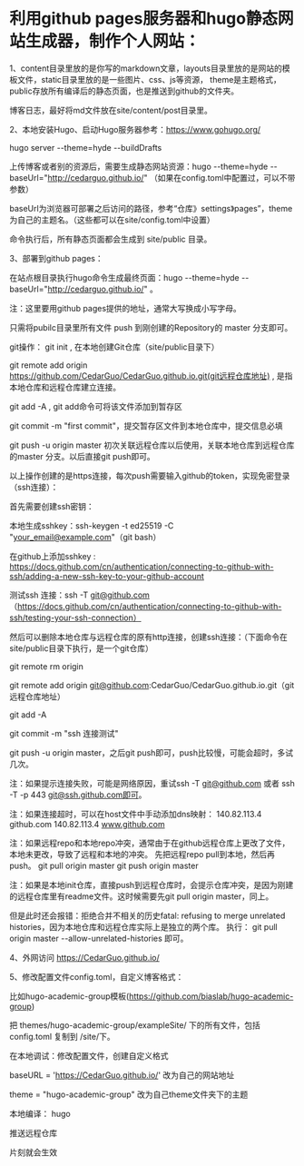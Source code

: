 # 利用github pages服务器和hugo静态网站生成器，制作个人网站：

1、content目录里放的是你写的markdown文章，layouts目录里放的是网站的模板文件，static目录里放的是一些图片、css、js等资源，
theme是主题格式，public存放所有编译后的静态页面，也是推送到github的文件夹。

博客日志，最好将md文件放在site/content/post目录里。

2、本地安装Hugo、启动Hugo服务器参考：https://www.gohugo.org/

hugo server --theme=hyde --buildDrafts

上传博客或者别的资源后，需要生成静态网站资源：hugo --theme=hyde --baseUrl="http://cedarguo.github.io/" （如果在config.toml中配置过，可以不带参数）

baseUrl为浏览器可部署之后访问的路径，参考“仓库》settings》pages”，theme为自己的主题名。（这些都可以在site/config.toml中设置）

命令执行后，所有静态页面都会生成到 site/public 目录。

3、部署到github pages：

在站点根目录执行hugo命令生成最终页面：hugo --theme=hyde --baseUrl="http://cedarguo.github.io/" 。

注：这里要用github pages提供的地址，通常大写换成小写字母。

只需将pubilc目录里所有文件 push 到刚创建的Repository的 master 分支即可。

git操作：
git init , 在本地创建Git仓库（site/public目录下）

git remote add origin https://github.com/CedarGuo/CedarGuo.github.io.git(git远程仓库地址) , 是指本地仓库和远程仓库建立连接。

git add -A , git add命令可将该文件添加到暂存区

git commit -m "first commit"，提交暂存区文件到本地仓库中，提交信息必填

git push -u origin master 初次关联远程仓库以后使用，关联本地仓库到远程仓库的master 分支。以后直接git push即可。

以上操作创建的是https连接，每次push需要输入github的token，实现免密登录（ssh连接）：

首先需要创建ssh密钥：

本地生成sshkey：ssh-keygen -t ed25519 -C "your_email@example.com"（git bash）

在github上添加sshkey :  https://docs.github.com/cn/authentication/connecting-to-github-with-ssh/adding-a-new-ssh-key-to-your-github-account

测试ssh 连接：ssh -T git@github.com（https://docs.github.com/cn/authentication/connecting-to-github-with-ssh/testing-your-ssh-connection）

然后可以删除本地仓库与远程仓库的原有http连接，创建ssh连接：（下面命令在site/public目录下执行，是一个git仓库）

git remote rm origin

git remote add origin git@github.com:CedarGuo/CedarGuo.github.io.git（git远程仓库地址）

git add -A

git commit -m "ssh 连接测试"

git push -u origin master，之后git push即可，push比较慢，可能会超时，多试几次。

注：如果提示连接失败，可能是网络原因，重试ssh -T git@github.com 或者 ssh -T -p 443 git@ssh.github.com即可。

注：如果连接超时，可以在host文件中手动添加dns映射：
140.82.113.4 github.com
140.82.113.4 www.github.com

注：如果远程repo和本地repo冲突，通常由于在github远程仓库上更改了文件，本地未更改，导致了远程和本地的冲突。
先把远程repo pull到本地，然后再push。
git pull origin master
git push origin master

注：如果是本地init仓库，直接push到远程仓库时，会提示仓库冲突，是因为刚建的远程仓库里有readme文件。这时候需要先git pull origin master，同上。

但是此时还会报错：拒绝合并不相关的历史fatal: refusing to merge unrelated histories，因为本地仓库和远程仓库实际上是独立的两个库。
执行： git pull origin master --allow-unrelated-histories 即可。

4、外网访问
https://CedarGuo.github.io/


5、修改配置文件config.toml，自定义博客格式：

比如hugo-academic-group模板(https://github.com/biaslab/hugo-academic-group)

把 themes/hugo-academic-group/exampleSite/ 下的所有文件，包括config.toml 复制到 /site/下。

在本地调试：修改配置文件，创建自定义格式

baseURL = 'https://CedarGuo.github.io/' 改为自己的网站地址

theme = "hugo-academic-group" 改为自己theme文件夹下的主题

本地编译： hugo

推送远程仓库

片刻就会生效

